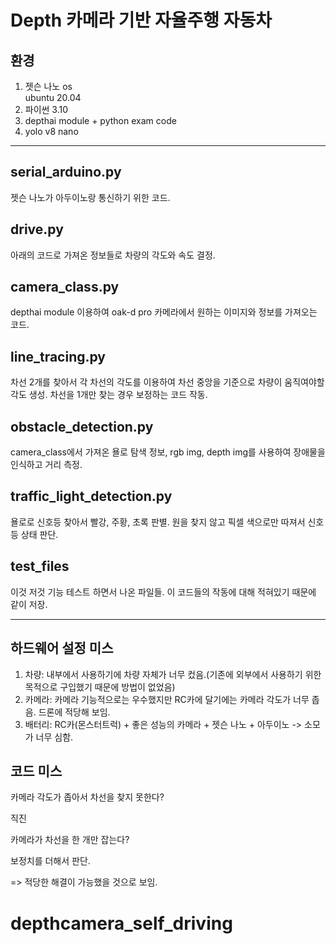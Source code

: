 Depth 카메라 기반 자율주행 자동차
==================================

환경
---------
1. 젯슨 나노 os   
   ubuntu 20.04
2. 파이썬 3.10
3. depthai module + python exam code
4. yolo v8 nano   

---------------------------------------

serial_arduino.py
-----------------
젯슨 나노가 아두이노랑 통신하기 위한 코드.

drive.py
----------
아래의 코드로 가져온 정보들로 차량의 각도와 속도 결정.

camera_class.py
---------------
depthai module 이용하여 oak-d pro 카메라에서 원하는 이미지와 정보를 가져오는 코드.

line_tracing.py
----------------
차선 2개를 찾아서 각 차선의 각도를 이용하여 차선 중앙을 기준으로 차량이 움직여야할 각도 생성.
차선을 1개만 찾는 경우 보정하는 코드 작동.

obstacle_detection.py
--------------------
camera_class에서 가져온 욜로 탐색 정보, rgb img, depth img를 사용하여 장애물을 인식하고 거리 측정.

traffic_light_detection.py
-------------------------
욜로로 신호등 찾아서 빨강, 주황, 초록 판별.
원을 찾지 않고 픽셀 색으로만 따져서 신호등 상태 판단.

test_files
---------------
이것 저것 기능 테스트 하면서 나온 파일들.
이 코드들의 작동에 대해 적혀있기 때문에 같이 저장.

---------------------------------------------------------------------

하드웨어 설정 미스
--------------------
1. 차량: 내부에서 사용하기에 차량 자체가 너무 컸음.(기존에 외부에서 사용하기 위한 목적으로 구입했기 때문에 방법이 없었음)
2. 카메라: 카메라 기능적으로는 우수했지만 RC카에 달기에는 카메라 각도가 너무 좁음. 드론에 적당해 보임.
3. 배터리: RC카(몬스터트럭) + 좋은 성능의 카메라 + 젯슨 나노 + 아두이노 -> 소모가 너무 심함.

코드 미스
--------------
카메라 각도가 좁아서 차선을 찾지 못한다? 

직진

카메라가 차선을 한 개만 잡는다?

보정치를 더해서 판단.

=> 적당한 해결이 가능했을 것으로 보임.

# depthcamera_self_driving
